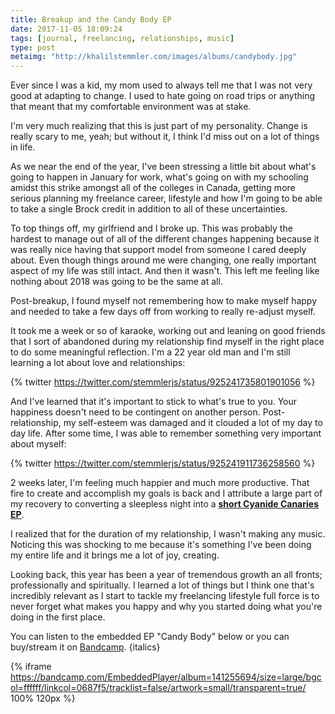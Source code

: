 ```yaml
---
title: Breakup and the Candy Body EP
date: 2017-11-05 18:09:24
tags: [journal, freelancing, relationships, music]
type: post
metaimg: "http://khalilstemmler.com/images/albums/candybody.jpg"
---
```


Ever since I was a kid, my mom used to always tell me that I was not very good at adapting to change. I used to hate going on road trips or anything that meant that my comfortable environment was at stake. 

<!-- more --> 

I'm very much realizing that this is just part of my personality. Change is really scary to me, yeah; but without it, I think I'd miss out on a lot of things in life.

As we near the end of the year, I've been stressing a little bit about what's going to happen in January for work, what's going on with my schooling amidst this strike amongst all of the colleges in Canada, getting more serious planning my freelance career, lifestyle and how I'm going to be able to take a single Brock credit in addition to all of these uncertainties. 

To top things off, my girlfriend and I broke up. This was probably the hardest to manage out of all of the different changes happening because it was really nice having that support model from someone I cared deeply about. Even though things around me were changing, one really important aspect of my life was still intact. And then it wasn't. This left me feeling like nothing about 2018 was going to be the same at all.

Post-breakup, I found myself not remembering how to make myself happy and needed to take a few days off from working to really re-adjust myself.

It took me a week or so of karaoke, working out and leaning on good friends that I sort of abandoned during my relationship find myself in the right place to do some meaningful reflection. I'm a 22 year old man and I'm still learning a lot about love and relationships:

{% twitter https://twitter.com/stemmlerjs/status/925241735801901056 %}

And I've learned that it's important to stick to what's true to you. Your happiness doesn't need to be contingent on another person. Post-relationship, my self-esteem was damaged and it clouded a lot of my day to day life. After some time, I was able to remember something very important about myself:

{% twitter https://twitter.com/stemmlerjs/status/925241911736258560 %}

2 weeks later, I'm feeling much happier and much more productive. That fire to create and accomplish my goals is back and I attribute a large part of my recovery to converting a sleepless night into a [__short Cyanide Canaries EP__](https://cyanidecanaries.bandcamp.com/album/candy-body-ep). 

I realized that for the duration of my relationship, I wasn't making any music. Noticing this was shocking to me because it's something I've been doing my entire life and it brings me a lot of joy, creating. 

Looking back, this year has been a year of tremendous growth an all fronts; professionally and spiritually. I learned a lot of things but I think one that's incredibly relevant as I start to tackle my freelancing lifestyle full force is to never forget what makes you happy and why you started doing what you're doing in the first place. 

You can listen to the embedded EP "Candy Body" below or you can buy/stream it on [Bandcamp](https://cyanidecanaries.bandcamp.com/album/candy-body-ep). {italics}

{% iframe https://bandcamp.com/EmbeddedPlayer/album=141255694/size=large/bgcol=ffffff/linkcol=0687f5/tracklist=false/artwork=small/transparent=true/ 100% 120px %}





